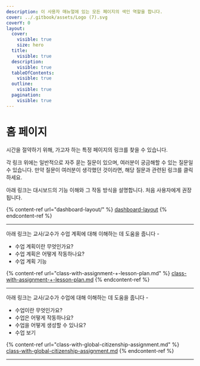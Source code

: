 ```yaml
---
description: 이 사용자 매뉴얼에 있는 모든 페이지의 색인 역할을 합니다.
cover: ../.gitbook/assets/Logo (7).svg
coverY: 0
layout:
  cover:
    visible: true
    size: hero
  title:
    visible: true
  description:
    visible: true
  tableOfContents:
    visible: true
  outline:
    visible: true
  pagination:
    visible: true
---
```


# 홈 페이지

시간을 절약하기 위해, 가고자 하는 특정 페이지의 링크를 찾을 수 있습니다.&#x20;

각 링크 위에는 일반적으로 자주 묻는 질문이 있으며, 여러분이 궁금해할 수 있는 질문일 수 있습니다. 만약 질문이 여러분이 생각했던 것이라면, 해당 질문과 관련된 링크를 클릭하세요.



아래 링크는 대시보드의 기능 이해와 그 작동 방식을 설명합니다. 처음 사용자에게 권장됩니다.

{% content-ref url="dashboard-layout/" %}
[dashboard-layout](dashboard-layout/)
{% endcontent-ref %}

***



아래 링크는 교사/교수가 수업 계획에 대해 이해하는 데 도움을 줍니다 -

* 수업 계획이란 무엇인가요?
* 수업 계획은 어떻게 작동하나요?
* 수업 계획 기능

{% content-ref url="class-with-assignment-+-lesson-plan.md" %}
[class-with-assignment-+-lesson-plan.md](class-with-assignment-+-lesson-plan.md)
{% endcontent-ref %}

***



아래 링크는 교사/교수가 수업에 대해 이해하는 데 도움을 줍니다 -

* 수업이란 무엇인가요?
* 수업은 어떻게 작동하나요?
* 수업을 어떻게 생성할 수 있나요?
* 수업 보기

{% content-ref url="class-with-global-citizenship-assignment.md" %}
[class-with-global-citizenship-assignment.md](class-with-global-citizenship-assignment.md)
{% endcontent-ref %}

***
